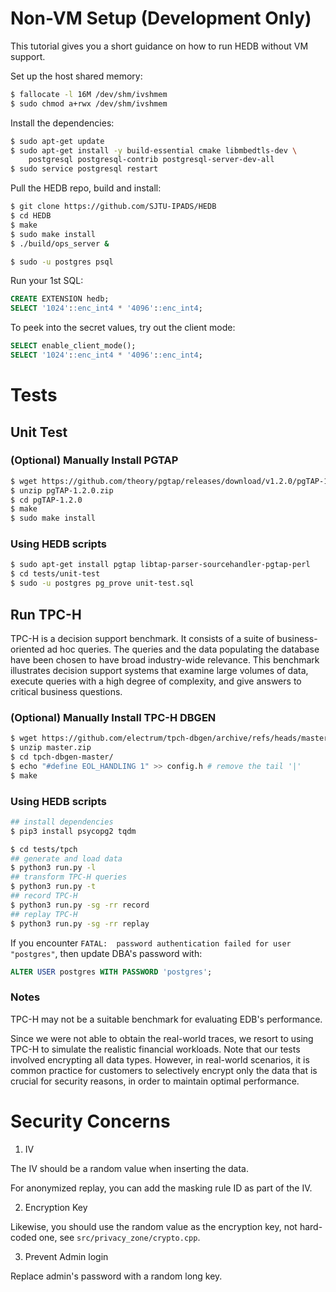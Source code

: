 # Non-VM Setup (Development Only)

This tutorial gives you a short guidance on how to run HEDB without VM support.

Set up the host shared memory:
```sh
$ fallocate -l 16M /dev/shm/ivshmem
$ sudo chmod a+rwx /dev/shm/ivshmem
```

Install the dependencies:
```sh
$ sudo apt-get update
$ sudo apt-get install -y build-essential cmake libmbedtls-dev \
    postgresql postgresql-contrib postgresql-server-dev-all
$ sudo service postgresql restart
```

Pull the HEDB repo, build and install:
```sh
$ git clone https://github.com/SJTU-IPADS/HEDB
$ cd HEDB
$ make
$ sudo make install
$ ./build/ops_server &

$ sudo -u postgres psql
```

Run your 1st SQL:
```sql
CREATE EXTENSION hedb;
SELECT '1024'::enc_int4 * '4096'::enc_int4;
```

To peek into the secret values, try out the client mode:
```sql
SELECT enable_client_mode();
SELECT '1024'::enc_int4 * '4096'::enc_int4;
```

# Tests

## Unit Test

### (Optional) Manually Install PGTAP

```sh
$ wget https://github.com/theory/pgtap/releases/download/v1.2.0/pgTAP-1.2.0.zip
$ unzip pgTAP-1.2.0.zip
$ cd pgTAP-1.2.0
$ make
$ sudo make install
```

### Using HEDB scripts

```sh
$ sudo apt-get install pgtap libtap-parser-sourcehandler-pgtap-perl
$ cd tests/unit-test
$ sudo -u postgres pg_prove unit-test.sql
```

## Run TPC-H

TPC-H is a decision support benchmark. It consists of a suite of business-oriented ad hoc queries. The queries and the data populating the database have been chosen to have broad industry-wide relevance. This benchmark illustrates decision support systems that examine large volumes of data, execute queries with a high degree of complexity, and give answers to critical business questions.

### (Optional) Manually Install TPC-H DBGEN

```sh
$ wget https://github.com/electrum/tpch-dbgen/archive/refs/heads/master.zip
$ unzip master.zip
$ cd tpch-dbgen-master/
$ echo "#define EOL_HANDLING 1" >> config.h # remove the tail '|'
$ make
```

### Using HEDB scripts

```sh
## install dependencies
$ pip3 install psycopg2 tqdm

$ cd tests/tpch
## generate and load data
$ python3 run.py -l
## transform TPC-H queries
$ python3 run.py -t
## record TPC-H
$ python3 run.py -sg -rr record
## replay TPC-H
$ python3 run.py -sg -rr replay
```

If you encounter `FATAL:  password authentication failed for user "postgres"`,
then update DBA's password with:
```sql
ALTER USER postgres WITH PASSWORD 'postgres';
```

### Notes

TPC-H may not be a suitable benchmark for evaluating EDB's performance.

Since we were not able to obtain the real-world traces, we resort to using TPC-H to simulate the realistic financial workloads.
Note that our tests involved encrypting all data types. However, in real-world scenarios, it is common practice for customers to selectively encrypt only the data that is crucial for security reasons, in order to maintain optimal performance.

# Security Concerns

1. IV

The IV should be a random value when inserting the data.

For anonymized replay, you can add the masking rule ID as part of the IV.

2. Encryption Key

Likewise, you should use the random value as the encryption key, not hard-coded one, see `src/privacy_zone/crypto.cpp`.

3. Prevent Admin login

Replace admin's password with a random long key.
